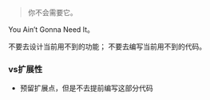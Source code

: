 >你不会需要它。

You Ain’t Gonna Need It。

不要去设计当前用不到的功能；
不要去编写当前用不到的代码。

### vs扩展性
- 预留扩展点，但是不去提前编写这部分代码


